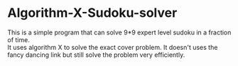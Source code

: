 # Algorithm-X-Sudoku-solver

This is a simple program that can solve 9*9 expert level sudoku in a fraction of time.  
It uses algorithm X to solve the exact cover problem. It doesn't uses the fancy dancing link
but still solve the problem very efficiently.
